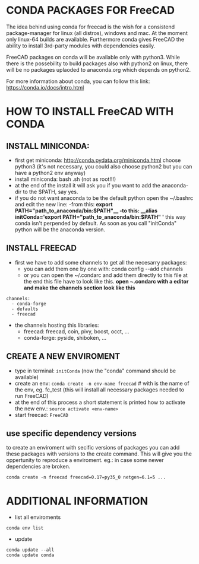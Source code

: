 # CONDA PACKAGES FOR FreeCAD
The idea behind using conda for freecad is the wish for a consistend package-manager for linux (all distros), windows and mac. At the moment only linux-64 builds are available. Furthermore conda gives FreeCAD the ability to install 3rd-party modules with dependencies easily.

FreeCAD packages on conda will be available only with python3. While there is the possebility to build packages also with python2 on linux, there will be no packages uplaoded to anaconda.org which depends on python2.

For more information about conda, you can follow this link:
https://conda.io/docs/intro.html


# HOW TO INSTALL FreeCAD WITH CONDA
## INSTALL MINICONDA:

- first get miniconda: http://conda.pydata.org/miniconda.html choose python3 (it's not necessary, you could also choose python2 but you can have a python2 env anyway)
- install miniconda: bash <miniconda-file>.sh (not as root!!!)
- at the end of the install it will ask you if you want to add the anaconda-dir to the $PATH, say yes.
- if you do not want anaconda to be the default python open the ~/.bashrc and edit the new line:
    -from this: __export PATH="path_to_anaconda/bin:$PATH"__
    -to this: __alias initConda='export PATH="path_to_anaconda/bin:$PATH" '__
    this way conda isn't perpended by default. As soon as you call "initConda" python will be the anaconda version.

## INSTALL FREECAD

- first we have to add some channels to get all the necesarry packages:
  - you can add them one by one with: conda config --add channels <name>
  - or you can open the ~/.condarc and add them directly to this file
at the end this file have to look like this.
__open ~.condarc with a editor and make the channels section look like this__

```
channels:
  - conda-forge
  - defaults
  - freecad
```

 - the channels hosting this libraries:
    - freecad: freecad, coin, pivy, boost, occt, ...
    - conda-forge: pyside, shiboken, ...


## CREATE A NEW ENVIROMENT
- type in terminal: ```initConda``` (now the "conda" command should be available)
- create an env: ```conda create -n env-name freecad``` # with <env-name> is the name of the env, eg. fc_test
    (this will install all necessary packages needed to run FreeCAD)
- at the end of this process a short statement is printed how to activate the new env.: ```source activate <env-name>```
- start freecad: ```FreeCAD```


## use specific dependency versions
to create an enviroment with secific versions of packages you can add these packages with versions to the create command. This will give you the oppertunity to reproduce a enviroment. eg.: in case some newer dependencies are broken.

```conda create -n freecad freecad=0.17=py35_0 netgen=6.1=5 ...```


# ADDITIONAL INFORMATION

- list all enviroments
```
conda env list
```  

- update
```
conda update --all
conda update conda
```
